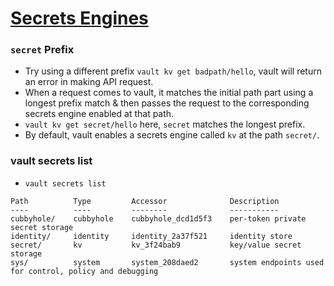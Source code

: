 # [Secrets Engines](https://learn.hashicorp.com/tutorials/vault/getting-started-secrets-engines)

### `secret` Prefix
* Try using a different prefix `vault kv get badpath/hello`, vault will return an error in making API request.
* When a request comes to vault, it matches the initial path part using a longest prefix match & then passes the request to the corresponding secrets engine enabled at that path.
* `vault kv get secret/hello` here, `secret` matches the longest prefix.
* By default, vault enables a secrets engine called `kv` at the path `secret/`.


### vault secrets list
* `vault secrets list`
```
Path          Type         Accessor              Description
----          ----         --------              -----------
cubbyhole/    cubbyhole    cubbyhole_dcd1d5f3    per-token private secret storage
identity/     identity     identity_2a37f521     identity store
secret/       kv           kv_3f24bab9           key/value secret storage
sys/          system       system_208daed2       system endpoints used for control, policy and debugging
```

